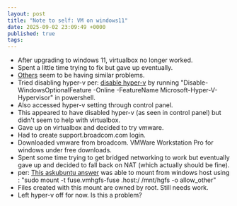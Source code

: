 ```yaml
---
layout: post
title: "Note to self: VM on windows11"
date: 2025-09-02 23:09:49 +0000
published: true
tags:
---
```



* After upgrading to windows 11, virtualbox no longer worked.
* Spent a little time trying to fix but gave up eventually.
* [Others](https://askubuntu.com/questions/1415045/ubuntu-22-04-seems-to-freeze-in-virtualbox-6-1-on-windows-11) seem to be having similar problems.
* Tried disabling hyper-v per: [disable hyper-v](https://www.xda-developers.com/disable-hyper-v-windows-11/) by running "Disable-WindowsOptionalFeature -Online -FeatureName Microsoft-Hyper-V-Hypervisor" in powershell.
* Also accessed hyper-v setting through control panel.
* This appeared to have disabled hyper-v (as seen in control panel) but didn't seem to help with virtualbox.
* Gave up on virtualbox and decided to try vmware.
* Had to create support.broadcom.com login.
* Downloaded vmware from broadcom. VMWare Workstation Pro for windows under free downloads.
* Spent some time trying to get bridged networking to work but eventually gave up and decided to fall back on NAT (which actually should be fine).
* per:    [This askubuntu answer](https://askubuntu.com/a/1399909/1176839)  was able to mount from windows host using : "sudo mount -t fuse.vmhgfs-fuse .host:/ /mnt/hgfs -o allow_other"
* Files created with this mount are owned by root.   Still needs work.
* Left hyper-v off for now.   Is this a problem?

